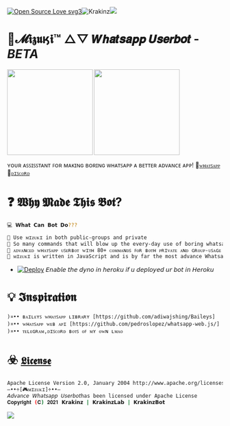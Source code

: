 [![Open Source Love svg3](https://badges.frapsoft.com/os/v3/open-source.svg?v=103)](https://github.com/ellerbrock/open-source-badges/)<img align="centre" src="https://img.shields.io/badge/Made%20for-VSCode-1f425f.svg" alt="Krakinz"/><img align="centre" src="https://img.shields.io/badge/Maintained%3F-yes-green.svg"/>

# 🍁𝓜𝖎𝖟𝖚ӄ𝖎™ △▽ 𝙒𝙝𝙖𝙩𝙨𝙖𝙥𝙥 𝙐𝙨𝙚𝙧𝙗𝙤𝙩 - _BETA_

<img align="left"  height="200" src="https://i.postimg.cc/zvmqDTF7/ezgif-com-gif-maker.gif">
<img align="centre"  height="200" src="https://i.postimg.cc/zvmqDTF7/ezgif-com-gif-maker.gif">

ʏᴏᴜʀ ᴀꜱꜱɪꜱꜱᴛᴀɴᴛ ꜰᴏʀ ᴍᴀᴋɪɴɢ ʙᴏʀɪɴɢ ᴡʜᴀᴛꜱᴀᴘᴘ ᴀ ʙᴇᴛᴛᴇʀ ᴀᴅᴠᴀɴᴄᴇ ᴀᴘᴘ!
🔸[`ᴡʜᴀᴛꜱᴀᴘᴘ`](https://chat.whatsapp.com/KC32fr1BLmzHYgToZjMuHn) 🔸[`ᴅɪꜱᴄᴏʀᴅ`](https://discord.gg/xcFN6NDHEV)

# ❓ 𝖂𝖍𝖞 𝕸𝖆𝖉𝖊 𝕿𝖍𝖎𝖘 𝕭𝖔𝖙?

```sh
💻 𝗪𝗵𝗮𝘁 𝗖𝗮𝗻 𝗕𝗼𝘁 𝗗𝗼???

🔸 Use ᴍɪᴢᴜᴋɪ in both public-groups and private
🔸 So many commands that will blow up the every-day use of boring whatsapp.
🔸 ᴀᴅᴠᴀɴᴄᴇᴅ ᴡʜᴀᴛꜱᴀᴘᴘ ᴜꜱᴇʀʙᴏᴛ ᴡɪᴛʜ 80+ ᴄᴏᴍᴍᴀɴᴅꜱ ꜰᴏʀ ʙᴏᴛʜ ᴘʀɪᴠᴀᴛᴇ ᴀɴᴅ ɢʀᴏᴜᴘ-ᴜꜱᴀɢᴇ
🔸 ᴍɪᴢᴜᴋɪ is written in JavaScript and is by far the most advance Whatsapp Userbot.
```

- [![Deploy](https://www.herokucdn.com/deploy/button.svg)](https://heroku.com/deploy?template=https://github.com/Krakinz/Mizuki.git/tree/KrakinzLab) 𝘌𝘯𝘢𝘣𝘭𝘦 𝘵𝘩𝘦 𝘥𝘺𝘯𝘰 𝘪𝘯 𝘩𝘦𝘳𝘰𝘬𝘶 𝘪𝘧 𝘶 𝘥𝘦𝘱𝘭𝘰𝘺𝘦𝘥 𝘶𝘳 𝘣𝘰𝘵 𝘪𝘯 𝘏𝘦𝘳𝘰𝘬𝘶

# 💡 𝕴𝖓𝖘𝖕𝖎𝖗𝖆𝖙𝖎𝖔𝖓

```
)¤•• ʙᴀɪʟᴇʏꜱ ᴡʜᴀᴛꜱᴀᴘᴘ ʟɪʙʀᴀʀʏ [https://github.com/adiwajshing/Baileys]
)¤•• ᴡʜᴀᴛꜱᴀᴘᴘ ᴡᴇʙ ᴀᴘɪ [https://github.com/pedroslopez/whatsapp-web.js/]
)¤•• ᴛᴇʟᴇɢʀᴀᴍ,ᴅɪꜱᴄᴏʀᴅ ʙᴏᴛꜱ ᴏꜰ ᴍʏ ᴏᴡɴ ʟᴍᴀᴏ
```

# ☣️ [`𝕷𝖎𝖈𝖊𝖓𝖘𝖊`](LICENSE)

```sh
Apache License Version 2.0, January 2004 http://www.apache.org/licenses
—••÷[🎮ᴍɪᴢᴜᴋɪ]÷••—
𝘈𝘥𝘷𝘢𝘯𝘤𝘦 𝘞𝘩𝘢𝘵𝘴𝘢𝘱𝘱 𝘜𝘴𝘦𝘳𝘣𝘰𝘵has been licensed under Apache License
𝐂𝐨𝐩𝐲𝐫𝐢𝐠𝐡𝐭 (𝐂) 𝟐𝟎𝟐𝟏 𝗞𝗿𝗮𝗸𝗶𝗻𝘇 | 𝗞𝗿𝗮𝗸𝗶𝗻𝘇𝗟𝗮𝗯 | 𝗞𝗿𝗮𝗸𝗶𝗻𝘇𝗕𝗼𝘁
```

<img align="centre" src="https://i.postimg.cc/sXG9mb1D/Mizuki-Main.png">